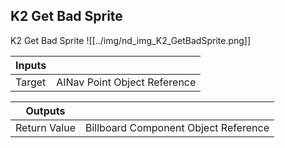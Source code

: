 ## K2 Get Bad Sprite
K2 Get Bad Sprite
![[../img/nd_img_K2_GetBadSprite.png]]

|Inputs||
|--|--|
| Target | AINav Point Object Reference |

|Outputs||
|--|--|
| Return Value | Billboard Component Object Reference |
